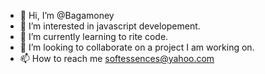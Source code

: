 - 👋 Hi, I’m @Bagamoney
- 👀 I’m interested in javascript developement.
- 🌱 I’m currently learning to rite code.
- 💞️ I’m looking to collaborate on a project I am working on.
- 📫 How to reach me softessences@yahoo.com

<!---
Bagamoney/Bagamoney is a ✨ special ✨ repository because its `README.md` (this file) appears on your GitHub profile.
You can click the Preview link to take a look at your changes.
--->
